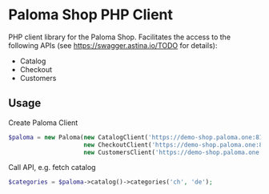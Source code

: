 Paloma Shop PHP Client
========

PHP client library for the Paloma Shop. Facilitates the access to the following APIs (see https://swagger.astina.io/TODO for details):

- Catalog
- Checkout
- Customers

## Usage
Create Paloma Client
```php
$paloma = new Paloma(new CatalogClient('https://demo-shop.paloma.one:8187/api', 'yourAPIKey'),
                     new CheckoutClient('https://demo-shop.paloma.one:8188/api', 'yourAPIKey'),
                     new CustomersClient('https://demo-shop.paloma.one:8189/api', 'yourAPIKey'));
```
Call API, e.g. fetch catalog
```php
$categories = $paloma->catalog()->categories('ch', 'de');
```


